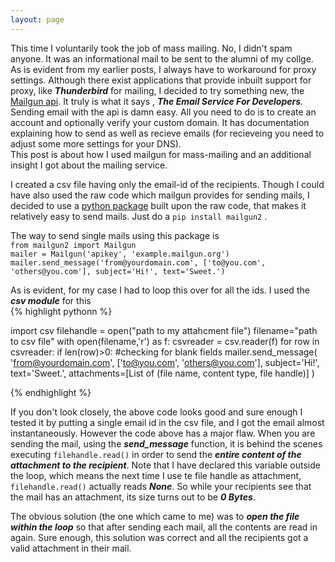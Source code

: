 ```yaml
---
layout: page
---
```


This time I voluntarily took the job of mass mailing. No, I didn't spam anyone. It was an informational mail to be sent to the alumni of my collge.
As is evident from my earlier posts, I always have to workaround for proxy settings. Although there exist applications that provide inbuilt support for proxy, like ***Thunderbird*** for mailing, I decided to try something new, the [Mailgun api](http://www.mailgun.com/). It truly is what it says , ***The Email Service For Developers***. Sending email with the api is damn easy. All you need to do is to create an account and optionally verify your custom domain. It has documentation explaining how to send as well as recieve emails (for recieveing you need to adjust some more settings for your DNS). <br>This post is about how I used mailgun for mass-mailing and an additional insight I got about the mailing service.

I created a csv file having only the email-id of the recipients. Though I could have also used the raw code which mailgun provides for sending mails, I decided to use a [python package](https://github.com/ZeroCater/python-mailgun2) built upon the raw code, that makes it relatively easy to send mails. Just do a `pip install mailgun2` .	<br>

The way to send single mails using this package is  <br>
`from mailgun2 import Mailgun`<br>
`mailer = Mailgun('apikey', 'example.mailgun.org')`<br>
`mailer.send_message('from@yourdomain.com', ['to@you.com', 'others@you.com'], subject='Hi!', text='Sweet.')`

As is evident, for my case I had to loop this over for all the ids. I used the ***csv module*** for this<br>
{% highlight pythonn %}
    
import csv
filehandle = open("path to my attahcment file")
filename="path to csv file"
with open(filename,'r') as f:
		csvreader = csv.reader(f)
		for row in csvreader:
			if len(row)>0: #checking for blank fields
				mailer.send_message(
   					'from@yourdomain.com',
    				['to@you.com', 'others@you.com'],
    				subject='Hi!',
    				text='Sweet.',
    				attachments=[List of (file name, content type, file handle)]
    				)

{% endhighlight %}
    
If you don't look closely, the above code looks good and sure enough I tested it by putting a single email id in the csv file, and I got the email almost instantaneously. However the code above has a major flaw. When you are sending the mail, using the ***send_message*** function, it is behind the scenes executing `filehandle.read()` in order to send the ***entire content of the attachment to the recipient***. Note that I have declared this variable outside the loop, which means the next time I use te file handle as attachment, `filehandle.read()` actually reads ***None***. So while your recipients see that the mail has an attachment, its size turns out to be ***0 Bytes***. 

The obvious solution (the one which came to me) was to ***open the file within the loop*** so that after sending each mail, all the contents are read in again. Sure enough, this solution was correct and all the recipients got a valid attachment in their mail.

